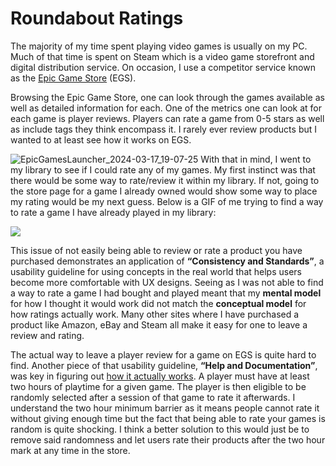# Roundabout Ratings
The majority of my time spent playing video games is usually on my PC. Much of that time is spent on Steam which is a video game storefront and digital distribution service. On occasion, I use a competitor service known as the [Epic Game Store](https://store.epicgames.com/en-US/) (EGS). 

Browsing the Epic Game Store, one can look through the games available as well as detailed information for each. One of the metrics one can look at for each game is player reviews. Players can rate a game from 0-5 stars as well as include tags they think encompass it. I rarely ever review products but I wanted to at least see how it works on EGS.  
  
![EpicGamesLauncher_2024-03-17_19-07-25](https://github.com/ChicoState/ux-personal-portfolio-JedJordan/assets/111708782/d4559666-7415-4544-ab26-69768d4f59b1)
With that in mind, I went to my library to see if I could rate any of my games. My first instinct was that there would be some way to rate/review it within my library. If not, going to the store page for a game I already owned would show some way to place my rating would be my next guess. Below is a GIF of me trying to find a way to rate a game I have already played in my library:  
  
![](https://media4.giphy.com/media/v1.Y2lkPTc5MGI3NjExOGhqYmNmcnV0bGsxc3Exd3Nqc21xcGZweHMya3o3MHBpd3lyM3d0cyZlcD12MV9pbnRlcm5hbF9naWZfYnlfaWQmY3Q9Zw/esIiZg0amAq6FWS0Cc/giphy.gif)  
  
This issue of not easily being able to review or rate a product you have purchased  demonstrates an application of **“Consistency and Standards”**, a usability guideline for using concepts in the real world that helps users become more comfortable with UX designs. Seeing as I was not able to find a way to rate a game I had bought and played meant that my **mental model** for how I thought it would work did not match the **conceptual model** for how ratings actually work. Many other sites where I have purchased a product like Amazon, eBay and Steam all make it easy for one to leave a review and rating.  

The actual way to leave a player review for a game on EGS is quite hard to find. Another piece of that usability guideline, **“Help and Documentation”**, was key in figuring out [how it actually works](https://store.epicgames.com/en-US/news/the-epic-games-store-ratings-and-polls-update). A player must have at least two hours of playtime for a given game. The player is then eligible to be randomly selected after a session of that game to rate it afterwards. I understand the two hour minimum barrier as it means people cannot rate it without giving enough time but the fact that being able to rate your games is random is quite shocking. I think a better solution to this would just be to remove said randomness and let users rate their products after the two hour mark at any time in the store. 
